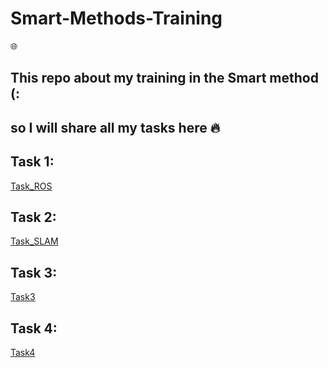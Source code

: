 # Smart-Methods-Training

:globe_with_meridians:

## This repo about my training in the Smart method (:
## so I will share all my tasks here   :fire:  

Task 1:
-------------------------
[Task_ROS](https://github.com/ghada233/Smart-Methods-Training/tree/main/Task1_ROS)


Task 2:
-------------------------
[Task_SLAM](https://github.com/ghada233/Smart-Methods-Training/tree/main/Task2_SLAM)

Task 3:
-------------------------
[Task3](https://github.com/ghada233/Smart-Methods-Training/blob/main/Task3/README.md)

Task 4:
-------------------------
[Task4](https://github.com/ghada233/Smart-Methods-Training/tree/main/Task4)

